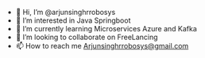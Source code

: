 - 👋 Hi, I’m @arjunsinghrrobosys
- 👀 I’m interested in Java Springboot
- 🌱 I’m currently learning Microservices Azure and Kafka
- 💞️ I’m looking to collaborate on FreeLancing
- 📫 How to reach me Arjunsinghrrobosys@gmail.com

<!---
arjunsinghrrobosys/arjunsinghrrobosys is a ✨ special ✨ repository because its `README.md` (this file) appears on your GitHub profile.
You can click the Preview link to take a look at your changes.
--->
